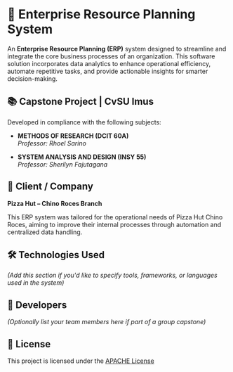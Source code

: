 # 🏢 Enterprise Resource Planning System

An **Enterprise Resource Planning (ERP)** system designed to streamline and integrate the core business processes of an organization. This software solution incorporates data analytics to enhance operational efficiency, automate repetitive tasks, and provide actionable insights for smarter decision-making.

## 📚 Capstone Project | CvSU Imus

Developed in compliance with the following subjects:

- **METHODS OF RESEARCH (DCIT 60A)**  
  *Professor: Rhoel Sarino*

- **SYSTEM ANALYSIS AND DESIGN (INSY 55)**  
  *Professor: Sherilyn Fajutagana*

## 🏬 Client / Company

**Pizza Hut – Chino Roces Branch**

This ERP system was tailored for the operational needs of Pizza Hut Chino Roces, aiming to improve their internal processes through automation and centralized data handling.

## 🛠️ Technologies Used

*(Add this section if you'd like to specify tools, frameworks, or languages used in the system)*

## 🙌 Developers

*(Optionally list your team members here if part of a group capstone)*

## 📄 License

This project is licensed under the [APACHE License](./LICENSE)
